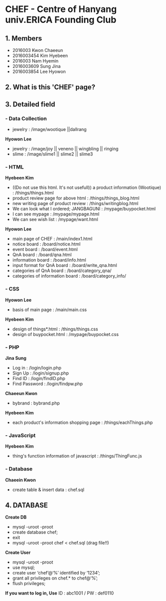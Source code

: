 # CHEF - Centre of Hanyang univ.ERICA Founding Club

## 1. Members
+ 2016003 Kwon Chaeeun
+ 2016003454 Kim Hyebeen
+ 2016003 Nam Hyemin
+ 2016003609 Sung Jina
+ 2016003854 Lee Hyowon

## 2. What is this 'CHEF' page?

## 3. Detailed field

### - Data Collection
* jewelry : /image/wootique ||dallrang

**Hyowon Lee**
* jewelry : /image/joy || veneno || wingbling || ringing
* slime : /image/slime1 || slime2 || slime3 

### - HTML
**Hyebeen Kim**
* ((Do not use this html. It's not usefull)) a product information (Wootique) : /things/things.html
* product review page for above html : /things/things_blog.html
* new writing page of product review : /things/writingblog.html
* We can look what I ordered; JANGBAGUNI : /mypage/buypocket.html
* I can see mypage : /mypage/mypage.html
* We can see wish list : /mypage/want.html

**Hyowon Lee**
* main page of CHEF : /main/index1.html
* notice board : /board/notice.html
* event board : /board/event.html
* QnA board : /board/qna.html
* information board : /board/info.html
* input format for QnA board : /board/write_qna.html
* categories of QnA board : /board/category_qna/
* categories of information board : /board/category_info/

### - CSS
**Hyowon Lee**
* basis of main page : /main/main.css

**Hyebeen Kim**
* design of things*.html : /things/things.css
* design of buypocket.html : /mypage/buypocket.css

### - PHP
**Jina Sung**
* Log in : /login/login.php
* Sign Up : /login/signup.php
* Find ID : /login/findID.php
* Find Password : /login/findpw.php

**Chaeeun Kwon**
* bybrand : bybrand.php

**Hyebeen Kim**
* each product's information shopping page : /things/eachThings.php

### - JavaScript
**Hyebeen Kim**
* thing's function information of javascript : /things/ThingFunc.js

### - Database
**Chaeein Kwon**
* create table & insert data : chef.sql

## 4. DATABASE
**Create DB**
* mysql -uroot -proot 
* create database chef;
* exit
* mysql -uroot -proot  chef < chef.sql (drag file!!)

**Create User**
* mysql -uroot -proot
* use mysql;
* create user ‘chef’@‘%’ identified by ‘1234’;
* grant all privileges on chef.* to chef@‘%’;
* flush privileges;

**If you want to log in, Use**
ID : abc1001 / PW : def0110
<!-- # 제목
## 소제목
**A**
* a
* a
----------
B
* b
* b -->

